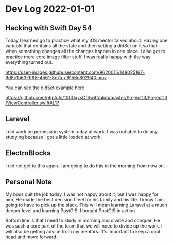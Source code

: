 # Dev Log 2022-01-01

## Hacking with Swift Day 54

Today I learned go to practice what my iOS mentor talked about.  Having one variable that contains all the state and then setting a didSet on it so that when something changes all the changes happen in one place.  I also got to practice more core image filter stuff.  I was really happy with the way everything turned out.  


https://user-images.githubusercontent.com/9620015/148025167-9d8c1b63-1f98-4561-8e7a-c9156c892940.mov



You can see the didSet example here

https://github.com/phptuts/100DaysOfSwift/blob/master/Project13/Project13/ViewController.swift#L17

## Laravel

I did work on permission system today at work.  I was not able to do any studying because I got a little loaded at work.

## ElectroBlocks

I did not get to this again.  I am going to do this in the morning from now on. 

## Personal Note

My boss quit the job today.  I was not happy about it, but I was happy for him.  He made the best decision I feel for his family and his life.  I know I am going to have to pick up the slack.  This will mean learning Laravel at a much deeper level and learning PostGIS.  I bought PostGIS in action.  

Bottom line is that I need to study in morning and divide and conquer.  He was such a core part of the team that we will need to divide up the work.  I will also be getting advice from my mentors.  It's important to keep a cool head and move forward. 


